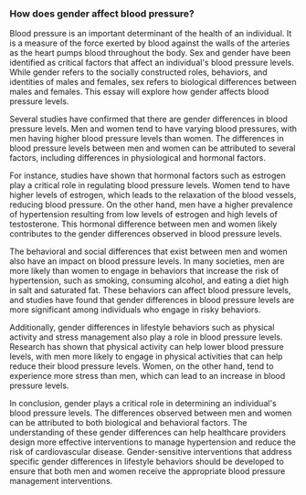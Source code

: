 ### How does gender affect blood pressure?

Blood pressure is an important determinant of the health of an individual. It is a measure of the force exerted by blood against the walls of the arteries as the heart pumps blood throughout the body. Sex and gender have been identified as critical factors that affect an individual's blood pressure levels. While gender refers to the socially constructed roles, behaviors, and identities of males and females, sex refers to biological differences between males and females. This essay will explore how gender affects blood pressure levels.

Several studies have confirmed that there are gender differences in blood pressure levels. Men and women tend to have varying blood pressures, with men having higher blood pressure levels than women. The differences in blood pressure levels between men and women can be attributed to several factors, including differences in physiological and hormonal factors.

For instance, studies have shown that hormonal factors such as estrogen play a critical role in regulating blood pressure levels. Women tend to have higher levels of estrogen, which leads to the relaxation of the blood vessels, reducing blood pressure. On the other hand, men have a higher prevalence of hypertension resulting from low levels of estrogen and high levels of testosterone. This hormonal difference between men and women likely contributes to the gender differences observed in blood pressure levels.

The behavioral and social differences that exist between men and women also have an impact on blood pressure levels. In many societies, men are more likely than women to engage in behaviors that increase the risk of hypertension, such as smoking, consuming alcohol, and eating a diet high in salt and saturated fat. These behaviors can affect blood pressure levels, and studies have found that gender differences in blood pressure levels are more significant among individuals who engage in risky behaviors.

Additionally, gender differences in lifestyle behaviors such as physical activity and stress management also play a role in blood pressure levels. Research has shown that physical activity can help lower blood pressure levels, with men more likely to engage in physical activities that can help reduce their blood pressure levels. Women, on the other hand, tend to experience more stress than men, which can lead to an increase in blood pressure levels.

In conclusion, gender plays a critical role in determining an individual's blood pressure levels. The differences observed between men and women can be attributed to both biological and behavioral factors. The understanding of these gender differences can help healthcare providers design more effective interventions to manage hypertension and reduce the risk of cardiovascular disease. Gender-sensitive interventions that address specific gender differences in lifestyle behaviors should be developed to ensure that both men and women receive the appropriate blood pressure management interventions.